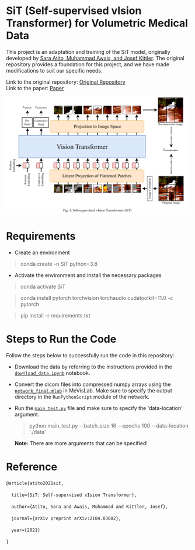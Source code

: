 # SiT (Self-supervised vIsion Transformer) for Volumetric Medical Data

This project is an adaptation and training of the SiT model, originally developed by [Sara Atito, Muhammad Awais, and Josef Kittler](https://github.com/Sara-Ahmed/SiT). The original repository provides a foundation for this project, and we have made modifications to suit our specific needs.

Link to the original repository: [Original Repository](https://github.com/Sara-Ahmed/SiT)
</br>Link to the paper: [Paper](https://arxiv.org/abs/2104.03602)

![](imgs/SiT_.png)


# Requirements
- Create an environment
> conda create -n SiT python=3.8
- Activate the environment and install the necessary packages
> conda activate SiT

> conda install pytorch torchvision torchaudio cudatoolkit=11.0 -c pytorch

> pip install -r requirements.txt

# Steps to Run the Code
Follow the steps below to successfully run the code in this repository:

- Download the data by referring to the instructions provided in the [`download_data.ipynb`](./download_data.ipynb) notebook.

- Convert the dicom files into compressed numpy arrays using the [`network_final.mlab`](./network_final.mlab) in MeVisLab. Make sure to specify the output directory in the `RunPythonScript` module of the network.

- Run the [`main_test.py`](./main_test.py) file and make sure to specify the 'data-location' argument.
  > python main_test.py --batch_size 16 --epochs 100 --data-location './data'

  **Note:** There are more arguments that can be specified!

# Reference


```
@article{atito2021sit,

  title={SiT: Self-supervised vIsion Transformer},

  author={Atito, Sara and Awais, Muhammad and Kittler, Josef},

  journal={arXiv preprint arXiv:2104.03602},

  year={2021}

}
```


